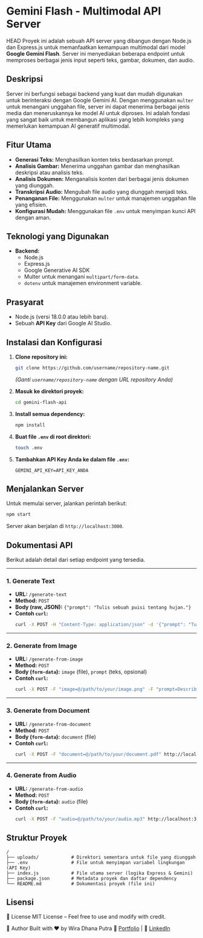 # Gemini Flash - Multimodal API Server

HEAD
Proyek ini adalah sebuah API server yang dibangun dengan Node.js dan Express.js untuk memanfaatkan kemampuan multimodal dari model **Google Gemini Flash**. Server ini menyediakan beberapa endpoint untuk memproses berbagai jenis input seperti teks, gambar, dokumen, dan audio.

## Deskripsi

Server ini berfungsi sebagai backend yang kuat dan mudah digunakan untuk berinteraksi dengan Google Gemini AI. Dengan menggunakan `multer` untuk menangani unggahan file, server ini dapat menerima berbagai jenis media dan meneruskannya ke model AI untuk diproses. Ini adalah fondasi yang sangat baik untuk membangun aplikasi yang lebih kompleks yang memerlukan kemampuan AI generatif multimodal.

## Fitur Utama

- **Generasi Teks:** Menghasilkan konten teks berdasarkan prompt.
- **Analisis Gambar:** Menerima unggahan gambar dan menghasilkan deskripsi atau analisis teks.
- **Analisis Dokumen:** Menganalisis konten dari berbagai jenis dokumen yang diunggah.
- **Transkripsi Audio:** Mengubah file audio yang diunggah menjadi teks.
- **Penanganan File:** Menggunakan `multer` untuk manajemen unggahan file yang efisien.
- **Konfigurasi Mudah:** Menggunakan file `.env` untuk menyimpan kunci API dengan aman.

## Teknologi yang Digunakan

- **Backend:**
  - Node.js
  - Express.js
  - Google Generative AI SDK
  - Multer untuk menangani `multipart/form-data`.
  - `dotenv` untuk manajemen environment variable.

## Prasyarat

- Node.js (versi 18.0.0 atau lebih baru).
- Sebuah **API Key** dari Google AI Studio.

## Instalasi dan Konfigurasi

1.  **Clone repository ini:**

    ```bash
    git clone https://github.com/username/repository-name.git
    ```

    _(Ganti `username/repository-name` dengan URL repository Anda)_

2.  **Masuk ke direktori proyek:**

    ```bash
    cd gemini-flash-api
    ```

3.  **Install semua dependency:**

    ```bash
    npm install
    ```

4.  **Buat file `.env` di root direktori:**

    ```bash
    touch .env
    ```

5.  **Tambahkan API Key Anda ke dalam file `.env`:**
    ```
    GEMINI_API_KEY=API_KEY_ANDA
    ```

## Menjalankan Server

Untuk memulai server, jalankan perintah berikut:

```bash
npm start
```

Server akan berjalan di `http://localhost:3000`.

## Dokumentasi API

Berikut adalah detail dari setiap endpoint yang tersedia.

---

### 1. Generate Text

- **URL:** `/generate-text`
- **Method:** `POST`
- **Body (raw, JSON):** `{"prompt": "Tulis sebuah puisi tentang hujan."}`
- **Contoh `curl`:**
  ```bash
  curl -X POST -H "Content-Type: application/json" -d '{"prompt": "Tulis sebuah puisi tentang hujan."}' http://localhost:3000/generate-text
  ```

---

### 2. Generate from Image

- **URL:** `/generate-from-image`
- **Method:** `POST`
- **Body (`form-data`):** `image` (file), `prompt` (teks, opsional)
- **Contoh `curl`:**
  ```bash
  curl -X POST -F "image=@/path/to/your/image.png" -F "prompt=Describe the image" http://localhost:3000/generate-from-image
  ```

---

### 3. Generate from Document

- **URL:** `/generate-from-document`
- **Method:** `POST`
- **Body (`form-data`):** `document` (file)
- **Contoh `curl`:**
  ```bash
  curl -X POST -F "document=@/path/to/your/document.pdf" http://localhost:3000/generate-from-document
  ```

---

### 4. Generate from Audio

- **URL:** `/generate-from-audio`
- **Method:** `POST`
- **Body (`form-data`):** `audio` (file)
- **Contoh `curl`:**
  ```bash
  curl -X POST -F "audio=@/path/to/your/audio.mp3" http://localhost:3000/generate-from-audio
  ```

## Struktur Proyek

```
/
├── uploads/            # Direktori sementara untuk file yang diunggah
├── .env                # File untuk menyimpan variabel lingkungan (API Key)
├── index.js            # File utama server (logika Express & Gemini)
├── package.json        # Metadata proyek dan daftar dependency
└── README.md           # Dokumentasi proyek (file ini)
```

## Lisensi

📄 License
MIT License – Feel free to use and modify with credit.

👤 Author
Built with ❤️ by Wira Dhana Putra
🧾 [Portfolio](https://wiradp.github.io) | 💼 [LinkedIn](https://www.linkedin.com/in/wira-dhana-putra/)
